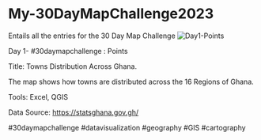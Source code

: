 # My-30DayMapChallenge2023
Entails all the entries  for the 30 Day Map Challenge
![Day1-Points](https://github.com/iamDREAMO/My_-30DayMapChallenge2023/assets/89151426/0a55af64-9112-4849-b282-532bc522941a)

Day 1- #30daymapchallenge : Points

Title: Towns Distribution Across Ghana. 

The map shows how towns are distributed across the 16 Regions of Ghana.


Tools: Excel, QGIS

Data Source: https://statsghana.gov.gh/


#30daymapchallenge #datavisualization #geography #GIS #cartography 



